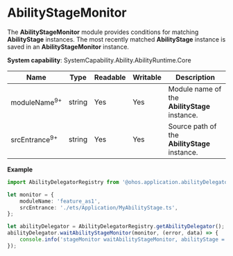 # AbilityStageMonitor

The **AbilityStageMonitor** module provides conditions for matching **AbilityStage** instances. The most recently matched **AbilityStage** instance is saved in an **AbilityStageMonitor** instance. 

**System capability**: SystemCapability.Ability.AbilityRuntime.Core

| Name                                                        | Type    | Readable| Writable| Description                                                        |
| ------------------------------------------------------------ | -------- | ---- | ---- | ------------------------------------------------------------ |
| moduleName<sup>9+</sup>                                                 | string   | Yes  | Yes  | Module name of the **AbilityStage** instance.|
| srcEntrance<sup>9+</sup> | string | Yes  | Yes  | Source path of the **AbilityStage** instance.|

**Example**
```ts
import AbilityDelegatorRegistry from '@ohos.application.abilityDelegatorRegistry';

let monitor = {
    moduleName: 'feature_as1',
    srcEntrance: './ets/Application/MyAbilityStage.ts',
};

let abilityDelegator = AbilityDelegatorRegistry.getAbilityDelegator();
abilityDelegator.waitAbilityStageMonitor(monitor, (error, data) => {
    console.info('stageMonitor waitAbilityStageMonitor, abilityStage = ' + JSON.stringify(data));
});
```
